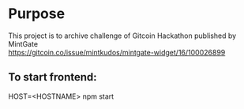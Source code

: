 # Purpose
This project is to archive challenge of Gitcoin Hackathon published by MintGate  
https://gitcoin.co/issue/mintkudos/mintgate-widget/16/100026899

## To start frontend:
HOST=\<HOSTNAME\> npm start
